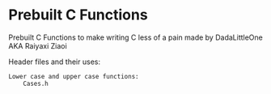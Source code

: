 # Prebuilt C Functions

Prebuilt C Functions to make writing C less of a pain made by DadaLittleOne AKA Raiyaxi Ziaoi

Header files and their uses:

    Lower case and upper case functions:
        Cases.h
